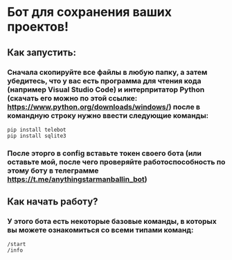 # Бот для сохранения ваших проектов!
## Как запустить:
### Сначала скопируйте все файлы в любую папку, а затем убедитесь, что у вас есть программа для чтения кода **(например Visual Studio Code)** и интерпритатор Python **(скачать его можно по этой ссылке: https://www.python.org/downloads/windows/)** после в командную строку нужно ввести следующие команды:
```
pip install telebot
pip install sqlite3
```
### После эторго в config вставьте токен своего бота **(или оставьте мой, после чего проверяйте работоспособность по этому боту в телеграмме https://t.me/anythingstarmanballin_bot)**
## Как начать работу?
### У этого бота есть некоторые базовые команды, в которых вы можете ознакомиться со всеми типами команд:
```
/start
/info
```
